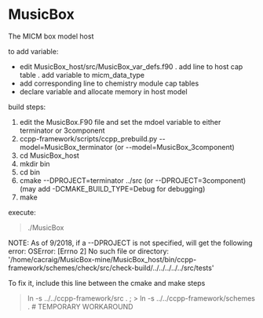 # MusicBox
The MICM box model host

to add variable:
 - edit MusicBox_host/src/MusicBox_var_defs.f90
   . add line to host cap table
   . add variable to micm_data_type
 - add corresponding line to chemistry module cap tables
 - declare variable and allocate memory in host model

build steps:
1) edit the MusicBox.F90 file and set the mdoel variable to either terminator or 3component
2) ccpp-framework/scripts/ccpp_prebuild.py --model=MusicBox_terminator (or --model=MusicBox_3component)
3) cd MusicBox_host
4) mkdir bin
5) cd bin
6) cmake --DPROJECT=terminator ../src  (or --DPROJECT=3component) (may add -DCMAKE_BUILD_TYPE=Debug for debugging)
7) make

execute:
> ./MusicBox


NOTE:  As of 9/2018, if a --DPROJECT is not specified, will get the following error:
OSError: [Errno 2] No such file or directory: '/home/cacraig/MusicBox-mine/MusicBox_host/bin/ccpp-framework/schemes/check/src/check-build/../../../../../src/tests'

To fix it, include this line between the cmake and make steps
> ln -s ../../ccpp-framework/src . ; > ln -s ../../ccpp-framework/schemes .     # TEMPORARY WORKAROUND
